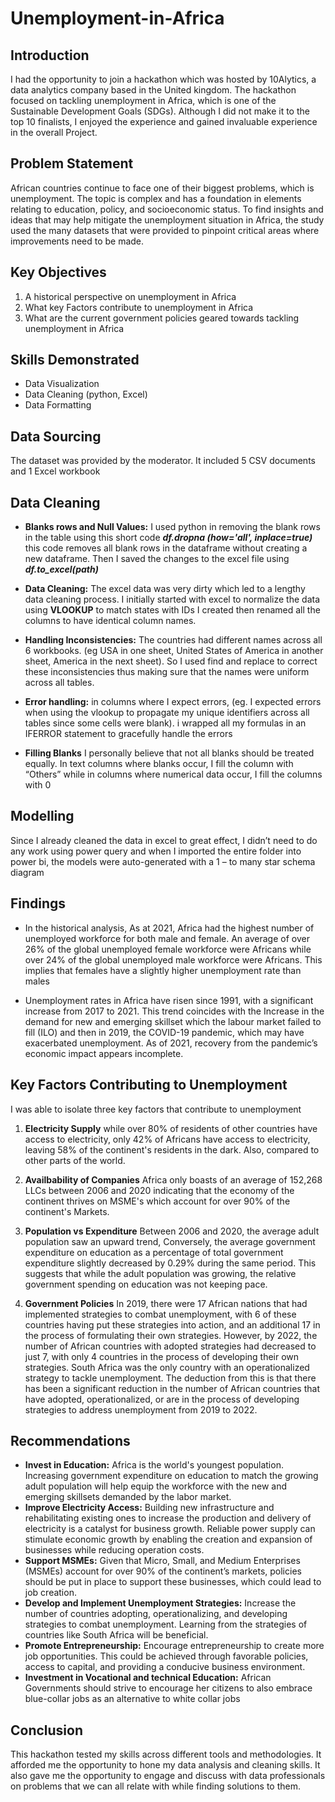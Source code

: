 # Unemployment-in-Africa
[](Introduction.png)

## Introduction

I had the opportunity to join a hackathon which was hosted by 10Alytics, a data analytics company based in the United kingdom.  The hackathon focused on tackling unemployment in Africa, which is one of the Sustainable Development Goals (SDGs). Although I did not make it to the top 10 finalists, I enjoyed the experience and gained invaluable experience in the overall Project. 

## Problem Statement

[](unemployment2.jpg)
African countries continue to face one of their biggest problems, which is unemployment. The topic is complex and has a foundation in elements relating to education, policy, and socioeconomic status. To find insights and ideas that may help mitigate the unemployment situation in Africa, the study used the many datasets that were provided to pinpoint critical areas where improvements need to be made.

## Key Objectives
1.	A historical perspective on unemployment in Africa
2.	What key Factors contribute to unemployment in Africa
3.	What are the current government policies geared towards tackling unemployment in Africa

## Skills Demonstrated
- Data Visualization
- Data Cleaning (python, Excel)
- Data Formatting

## Data Sourcing
[](datasets.jpg)
The dataset was provided by the moderator. It included 5 CSV documents and 1 Excel workbook

## Data Cleaning
- **Blanks rows and Null Values:**  I used python in removing the blank rows in the table using this short code **_df.dropna (how='all', inplace=true)_** this code removes all blank rows in the dataframe without creating a new dataframe. Then I saved the changes to the excel file using **_df.to_excel(path)_**
  
- **Data Cleaning:** The excel data was very dirty which led to a lengthy data cleaning process. I initially started with excel to normalize the data using **VLOOKUP** to match states with IDs I created  then renamed all the columns to have identical column names.
  
- **Handling Inconsistencies:** The countries had different names across all 6 workbooks. (eg USA in one sheet, United States of America in another sheet, America in the next sheet). So I used find and replace to correct these inconsistencies thus making sure that the names were uniform across all tables.
  
- **Error handling:** in columns where I expect errors, (eg. I expected errors when using the vlookup to propagate my unique identifiers across all tables since some cells were blank). i wrapped all my formulas in an IFERROR statement to gracefully handle the errors 

- **Filling Blanks** I personally believe that not all blanks should be treated equally. In text columns where blanks occur,  I fill the column with “Others” while in columns where numerical data occur, I fill the columns with 0

## Modelling
[](model.jpg)

Since I already cleaned the data in excel to great effect, I didn’t need to do any work using power query and when I imported the entire folder into power bi, the models were auto-generated with a 1 – to many star schema diagram 

## Findings
[](unemployment1.jpg)
- In the historical analysis, As at 2021, Africa had the highest number of unemployed workforce for both male and female. An average of over 26% of the global unemployed female workforce were Africans while over 24% of the global unemployed male workforce were Africans. This implies that females have a slightly higher unemployment rate than males

[](unemployment2.jpg)
- Unemployment rates in Africa have risen since 1991, with a significant increase from 2017 to 2021. This trend coincides with the Increase in the demand for new and emerging skillset which the labour market failed to fill (ILO) and then in 2019, the COVID-19 pandemic, which may have exacerbated unemployment. As of 2021, recovery from the pandemic’s economic impact appears incomplete.

## Key Factors Contributing to Unemployment
I was able to isolate three key factors that contribute to unemployment

1. **Electricity Supply**
[](electricity.jpg)
while over 80% of residents of other countries have access to electricity, only 42% of Africans have access to electricity, leaving 58% of the continent's residents in the dark. Also, compared to other parts of the world.

2. **Availbability of Companies**
Africa only boasts of an average of 152,268 LLCs between 2006 and 2020 indicating that the economy of the continent thrives on MSME's which account for over 90% of the continent's Markets.

3. **Population vs Expenditure**
   [](Expenditure.jpg)
Between 2006 and 2020, the average adult population saw an upward trend, Conversely, the average government expenditure on education as a percentage of total government expenditure slightly decreased by 0.29% during the same period. This suggests that while the adult population was growing, the relative government spending on education was not keeping pace.

4. **Government Policies**
   [](https://github.com/eloka11222/Unemployment-in-Africa/blob/main/Government%20Policies.jpg)
In 2019, there were 17 African nations that had implemented strategies to combat unemployment, with 6 of these countries having put these strategies into action, and an additional 17 in the process of formulating their own strategies. However, by 2022, the number of African countries with adopted strategies had decreased to just 7, with only 4 countries in the process of developing their own strategies. South Africa was the only country with an operationalized strategy to tackle unemployment.
The deduction from this is that there has been a significant reduction in the number of African countries that have adopted, operationalized, or are in the process of developing strategies to address unemployment from 2019 to 2022.

## Recommendations

- **Invest in Education:** Africa is the world's youngest population. Increasing government expenditure on education to match the growing adult population will  help equip the workforce with the new and emerging skillsets demanded by the labor market.
- **Improve Electricity Access:** Building new infrastructure and rehabilitating existing ones  to increase the production and delivery of electricity is a catalyst for business growth. Reliable power supply can stimulate economic growth by enabling the creation and expansion of businesses while reducing operation costs. 
- **Support MSMEs:** Given that Micro, Small, and Medium Enterprises (MSMEs) account for over 90% of the continent’s markets, policies should be put in place to support these businesses, which could lead to job creation.
- **Develop and Implement Unemployment Strategies:** Increase the number of countries adopting, operationalizing, and developing strategies to combat unemployment. Learning from the strategies of countries like South Africa will  be beneficial.
- **Promote Entrepreneurship:** Encourage entrepreneurship to create more job opportunities. This could be achieved through favorable policies, access to capital, and providing a conducive business environment.
- **Investment in Vocational and technical Education:** African Governments should strive to encourage her citizens to also embrace blue-collar jobs as an alternative to white collar jobs

## Conclusion
This hackathon tested my skills across different tools and methodologies. It afforded me the opportunity to hone my data analysis and cleaning skills. It also gave me the opportunity to engage and discuss with data professionals on problems that we can all relate with while finding solutions to them.
